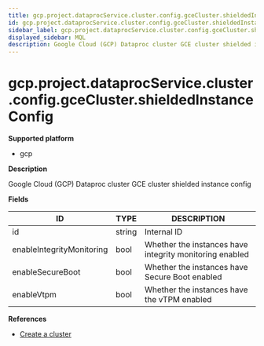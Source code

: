 ```yaml
---
title: gcp.project.dataprocService.cluster.config.gceCluster.shieldedInstanceConfig
id: gcp.project.dataprocService.cluster.config.gceCluster.shieldedInstanceConfig
sidebar_label: gcp.project.dataprocService.cluster.config.gceCluster.shieldedInstanceConfig
displayed_sidebar: MQL
description: Google Cloud (GCP) Dataproc cluster GCE cluster shielded instance config
---
```


# gcp.project.dataprocService.cluster.config.gceCluster.shieldedInstanceConfig

**Supported platform**

- gcp

**Description**

Google Cloud (GCP) Dataproc cluster GCE cluster shielded instance config

**Fields**

| ID                        | TYPE   | DESCRIPTION                                             |
| ------------------------- | ------ | ------------------------------------------------------- |
| id                        | string | Internal ID                                             |
| enableIntegrityMonitoring | bool   | Whether the instances have integrity monitoring enabled |
| enableSecureBoot          | bool   | Whether the instances have Secure Boot enabled          |
| enableVtpm                | bool   | Whether the instances have the vTPM enabled             |

**References**

- [Create a cluster](https://cloud.google.com/dataproc/docs/guides/create-cluster)
